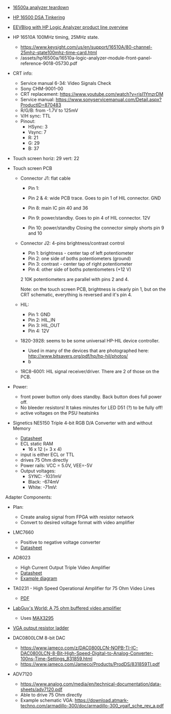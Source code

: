 

* [16500a analyzer teardown](https://youtu.be/MJqvAzbbCbc?t=354)
* [HP 16500 DSA Tinkering](https://www.youtube.com/watch?v=tCsrHcKfMCc)
* [EEVBlog with HP Logic Analyzer product line overview](https://www.eevblog.com/forum/testgear/hp-159000a-logic-analyzer-info/)

* HP 16510A 100MHz timing, 25MHz state.

    * https://www.keysight.com/us/en/support/16510A/80-channel-25mhz-state100mhz-time-card.html
    * /assets/hp16500a/16510a-logic-analyzer-module-front-panel-reference-9018-05730.pdf

* CRT info: 

    * Service manual 6-34: Video Signals Check
    * Sony CHM-9001-00
    * CRT replacement: https://www.youtube.com/watch?v=risI1YmzrDM
    * Service manual: https://www.sonyservicemanual.com/Detail.aspx?ProductID=870483
    * R/G/B: from -1.7V to 125mV
    * V/H sync: TTL
    * Pinout:
        * HSync: 3
        * Vsync: 7
        * R: 21
        * G: 29
        * B: 37

* Touch screen
    horiz: 29
    vert: 22
    
* Touch screen PCB

    * Connector J1: flat cable
        * Pin 1: 
        * Pin 2 & 4: wide PCB trace. Goes to pin 1 of HIL connector. GND 

        * Pin 8: main IC pin 40 and 36

        * Pin 9: power/standby. Goes to pin 4 of HIL connector. 12V
        * Pin 10: power/standby 
            Closing the connector simply shorts pin 9 and 10


    * Connector J2: 4-pins brightness/contrast control
        * Pin 1: brightness - center tap of left potentiometer
        * Pin 2: one side of boths potentiometers (ground)
        * Pin 3: contrast  - center tap of right potentiometer
        * Pin 4: other side of boths potentiometers (+12 V)

        2 10K potentiometers are parallel with pins 2 and 4.

        Note: on the touch screen PCB, brightness is clearly pin 1, but on the CRT schematic,
        everything is reversed and it's pin 4.

    * HIL: 
        * Pin 1: GND
        * Pin 2: HIL_IN
        * Pin 3: HIL_OUT
        * Pin 4: 12V

    * 1820-3928: seems to be some universal HP-HIL device controller.

        * Used in many of the devices that are photographed here: http://www.bitsavers.org/pdf/hp/hp-hil/photos/
        * b

    * 1RC8-6001: HIL signal receiver/driver. There are 2 of those on the PCB.



* Power: 

    * front power button only does standby. Back button does full power off.
    * No bleeder resistors! It takes minutes for LED D51 (?) to be fully off!
    * active voltages on the PSU heatsinks

* Signetics NE5150 Triple 4-bit RGB D/A Converter with and without Memory

    * [Datasheet](/assets/hp16500a/NE5150.pdf)
    * ECL static RAM
        * 16 x 12 (= 3 x 4)
    * input is either ECL or TTL
    * drives 75 Ohm directly
    * Power rails: VCC = 5.0V, VEE=-5V
    * Output voltages: 
        * SYNC: -1031mV
        * Black: -674mV 
        * White: -71mV:

Adapter Components:

* Plan: 

    * Create analog signal from FPGA with resistor network
    * Convert to desired voltage format with video amplifier

* LMC7660

    * Positive to negative voltage converter
    * [Datasheet](https://www.ti.com/lit/ds/symlink/lmc7660.pdf)


* AD8023 

    * High Current Output Triple Video Amplifier
    * [Datasheet](https://www.analog.com/media/en/technical-documentation/data-sheets/AD8023.pdf)
    * [Example diagram](https://itectec.com/electrical/electrical-how-to-match-impedance-when-driving-75ohm-differential-video-amp-with-single-ended-rs-170-video-output/)

* TA0231 - High Speed Operational Amplifier for 75 Ohm Video Lines

    * [PDF](https://www.st.com/resource/en/technical_article/ta0310-high-speed-operational-amplifiers-for-75ohm-video-lines-stmicroelectronics.pdf)

* [LabGuy's World: A 75 ohm buffered video amplifier](http://www.labguysworld.com/VideoCookBook_002.htm)

    * Uses [MAX3295](https://www.maximintegrated.com/en/products/analog/amplifiers/MAX4395.html)

* [VGA output resistor ladder](https://forums.parallax.com/discussion/131622/resistor-values-for-64-greyscale-vga-output-from-the-propeller)

* DAC0800LCM 8-bit DAC

    * https://www.jameco.com/z/DAC0800LCN-NOPB-TI-IC-DAC0800LCN-8-Bit-High-Speed-Digital-to-Analog-Converter-100ns-Time-Settings_831859.html
    * https://www.jameco.com/Jameco/Products/ProdDS/831859TI.pdf

* ADV7120

    * https://www.analog.com/media/en/technical-documentation/data-sheets/adv7120.pdf
    * Able to drive 75 Ohm directly
    * Example schematic VGA: https://download.atmark-techno.com/armadillo-300/doc/armadillo-300_vgaif_sche_rev_a.pdf
